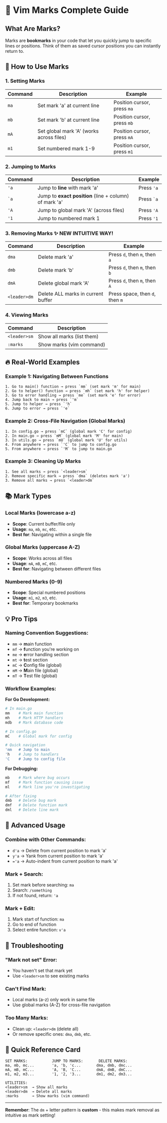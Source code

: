 # 📍 Vim Marks Complete Guide

## What Are Marks?
Marks are **bookmarks** in your code that let you quickly jump to specific lines or positions. Think of them as saved cursor positions you can instantly return to.

## 🎯 How to Use Marks

### **1. Setting Marks**
| Command | Description | Example |
|---------|-------------|---------|
| `ma` | Set mark 'a' at current line | Position cursor, press `ma` |
| `mb` | Set mark 'b' at current line | Position cursor, press `mb` |
| `mA` | Set global mark 'A' (works across files) | Position cursor, press `mA` |
| `m1` | Set numbered mark 1-9 | Position cursor, press `m1` |

### **2. Jumping to Marks**
| Command | Description | Example |
|---------|-------------|---------|
| `'a` | Jump to **line** with mark 'a' | Press `'a` |
| `` `a `` | Jump to **exact position** (line + column) of mark 'a' | Press `` `a `` |
| `'A` | Jump to global mark 'A' (across files) | Press `'A` |
| `'1` | Jump to numbered mark 1 | Press `'1` |

### **3. Removing Marks** ✨ NEW INTUITIVE WAY!
| Command | Description | Example |
|---------|-------------|---------|
| `dma` | Delete mark 'a' | Press `d`, then `m`, then `a` |
| `dmb` | Delete mark 'b' | Press `d`, then `m`, then `b` |
| `dmA` | Delete global mark 'A' | Press `d`, then `m`, then `A` |
| `<leader>dm` | Delete ALL marks in current buffer | Press space, then `d`, then `m` |

### **4. Viewing Marks**
| Command | Description |
|---------|-------------|
| `<leader>sm` | Show all marks (list them) |
| `:marks` | Show marks (vim command) |

## 🔥 Real-World Examples

### **Example 1: Navigating Between Functions**
```
1. Go to main() function → press `mm` (set mark 'm' for main)
2. Go to helper() function → press `mh` (set mark 'h' for helper)  
3. Go to error handling → press `me` (set mark 'e' for error)
4. Jump back to main → press `'m`
5. Jump to helper → press `'h`
6. Jump to error → press `'e`
```

### **Example 2: Cross-File Navigation (Global Marks)**
```
1. In config.go → press `mC` (global mark 'C' for config)
2. In main.go → press `mM` (global mark 'M' for main)
3. In utils.go → press `mU` (global mark 'U' for utils)
4. From anywhere → press `'C` to jump to config.go
5. From anywhere → press `'M` to jump to main.go
```

### **Example 3: Cleaning Up Marks**
```
1. See all marks → press `<leader>sm`
2. Remove specific mark → press `dma` (deletes mark 'a')
3. Remove all marks → press `<leader>dm`
```

## 📚 Mark Types

### **Local Marks** (lowercase a-z)
- **Scope**: Current buffer/file only
- **Usage**: `ma`, `mb`, `mc`, etc.
- **Best for**: Navigating within a single file

### **Global Marks** (uppercase A-Z)
- **Scope**: Works across all files
- **Usage**: `mA`, `mB`, `mC`, etc.
- **Best for**: Navigating between different files

### **Numbered Marks** (0-9)
- **Scope**: Special numbered positions
- **Usage**: `m1`, `m2`, `m3`, etc.
- **Best for**: Temporary bookmarks

## 💡 Pro Tips

### **Naming Convention Suggestions:**
- `mm` → **m**ain function
- `mf` → **f**unction you're working on
- `me` → **e**rror handling section
- `mt` → **t**est section
- `mC` → **C**onfig file (global)
- `mM` → **M**ain file (global)
- `mT` → **T**est file (global)

### **Workflow Examples:**

**For Go Development:**
```bash
# In main.go
mm    # Mark main function
mh    # Mark HTTP handlers
mdb   # Mark database code

# In config.go  
mC    # Global mark for config

# Quick navigation
'mm   # Jump to main
'h    # Jump to handlers
'C    # Jump to config file
```

**For Debugging:**
```bash
mb    # Mark where bug occurs
mf    # Mark function causing issue
ml    # Mark line you're investigating

# After fixing
dmb   # Delete bug mark
dmf   # Delete function mark
dml   # Delete line mark
```

## 🚀 Advanced Usage

### **Combine with Other Commands:**
- `d'a` → Delete from current position to mark 'a'
- `y'a` → Yank from current position to mark 'a'  
- `='a` → Auto-indent from current position to mark 'a'

### **Mark + Search:**
1. Set mark before searching: `ma`
2. Search: `/something`
3. If not found, return: `'a`

### **Mark + Edit:**
1. Mark start of function: `ma`
2. Go to end of function
3. Select entire function: `v'a`

## 🔧 Troubleshooting

### **"Mark not set" Error:**
- You haven't set that mark yet
- Use `<leader>sm` to see existing marks

### **Can't Find Mark:**
- Local marks (a-z) only work in same file
- Use global marks (A-Z) for cross-file navigation

### **Too Many Marks:**
- Clean up: `<leader>dm` (delete all)
- Or remove specific ones: `dma`, `dmb`, etc.

## 📖 Quick Reference Card

```
SET MARKS:           JUMP TO MARKS:       DELETE MARKS:
ma, mb, mc...        'a, 'b, 'c...       dma, dmb, dmc...
mA, mB, mC...        'A, 'B, 'C...       dmA, dmB, dmC...
m1, m2, m3...        '1, '2, '3...       dm1, dm2, dm3...

UTILITIES:
<leader>sm  → Show all marks
<leader>dm  → Delete all marks
:marks      → Show marks (vim command)
```

---

**Remember**: The `dm` + letter pattern is **custom** - this makes mark removal as intuitive as mark setting!